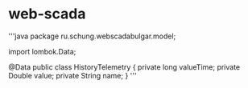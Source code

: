 # web-scada

'''java
package ru.schung.webscadabulgar.model;

import lombok.Data;

@Data
public class HistoryTelemetry {
    private long valueTime;
    private Double value;
    private String name;
}
'''
